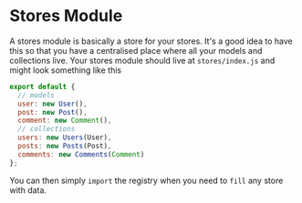 # Stores Module

A stores module is basically a store for your stores. It's a good idea to have this so that you have a centralised place where all your models and collections live. Your stores module should live at `stores/index.js` and might look something like this

```js
export default {
  // models
  user: new User(),
  post: new Post(),
  comment: new Comment(),
  // collections
  users: new Users(User),
  posts: new Posts(Post),
  comments: new Comments(Comment)
};
```

You can then simply `import` the registry when you need to `fill` any store with data.

